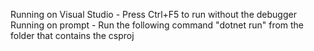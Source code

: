 Running on Visual Studio - Press Ctrl+F5 to run without the debugger
Running on prompt - Run the following command "dotnet run" from the folder that contains the csproj
